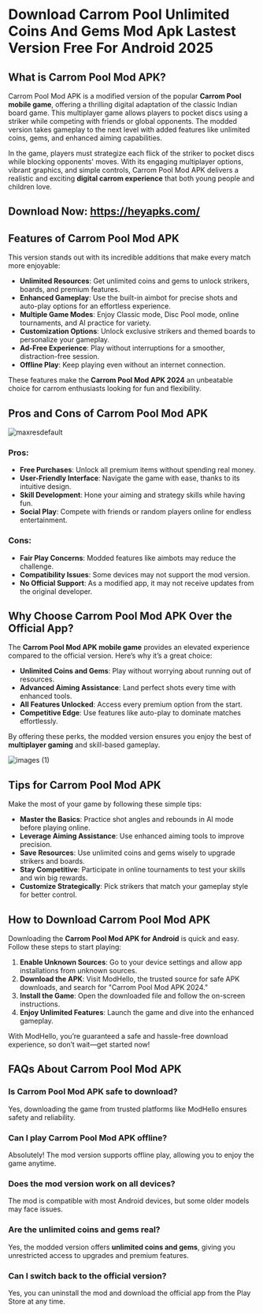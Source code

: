 # Download Carrom Pool Unlimited Coins And Gems Mod Apk Lastest Version Free For Android 2025

## What is Carrom Pool Mod APK?
Carrom Pool Mod APK is a modified version of the popular **Carrom Pool mobile game**, offering a thrilling digital adaptation of the classic Indian board game. This multiplayer game allows players to pocket discs using a striker while competing with friends or global opponents. The modded version takes gameplay to the next level with added features like unlimited coins, gems, and enhanced aiming capabilities.

In the game, players must strategize each flick of the striker to pocket discs while blocking opponents' moves. With its engaging multiplayer options, vibrant graphics, and simple controls, Carrom Pool Mod APK delivers a realistic and exciting **digital carrom experience** that both young people and children love.

## Download Now: https://heyapks.com/

## Features of Carrom Pool Mod APK
This version stands out with its incredible additions that make every match more enjoyable:

- **Unlimited Resources**: Get unlimited coins and gems to unlock strikers, boards, and premium features.
- **Enhanced Gameplay**: Use the built-in aimbot for precise shots and auto-play options for an effortless experience.
- **Multiple Game Modes**: Enjoy Classic mode, Disc Pool mode, online tournaments, and AI practice for variety.
- **Customization Options**: Unlock exclusive strikers and themed boards to personalize your gameplay.
- **Ad-Free Experience**: Play without interruptions for a smoother, distraction-free session.
- **Offline Play**: Keep playing even without an internet connection.

These features make the **Carrom Pool Mod APK 2024** an unbeatable choice for carrom enthusiasts looking for fun and flexibility.

## Pros and Cons of Carrom Pool Mod APK

![maxresdefault](https://github.com/user-attachments/assets/4e83c0d4-b729-45eb-a63a-47f77ed8c271)


### Pros:
- **Free Purchases**: Unlock all premium items without spending real money.
- **User-Friendly Interface**: Navigate the game with ease, thanks to its intuitive design.
- **Skill Development**: Hone your aiming and strategy skills while having fun.
- **Social Play**: Compete with friends or random players online for endless entertainment.

### Cons:
- **Fair Play Concerns**: Modded features like aimbots may reduce the challenge.
- **Compatibility Issues**: Some devices may not support the mod version.
- **No Official Support**: As a modified app, it may not receive updates from the original developer.

## Why Choose Carrom Pool Mod APK Over the Official App?
The **Carrom Pool Mod APK mobile game** provides an elevated experience compared to the official version. Here’s why it’s a great choice:

- **Unlimited Coins and Gems**: Play without worrying about running out of resources.
- **Advanced Aiming Assistance**: Land perfect shots every time with enhanced tools.
- **All Features Unlocked**: Access every premium option from the start.
- **Competitive Edge**: Use features like auto-play to dominate matches effortlessly.

By offering these perks, the modded version ensures you enjoy the best of **multiplayer gaming** and skill-based gameplay.

![images (1)](https://github.com/user-attachments/assets/3122ee26-609a-48d0-b9fb-31f8afedcf51)


## Tips for Carrom Pool Mod APK
Make the most of your game by following these simple tips:

- **Master the Basics**: Practice shot angles and rebounds in AI mode before playing online.
- **Leverage Aiming Assistance**: Use enhanced aiming tools to improve precision.
- **Save Resources**: Use unlimited coins and gems wisely to upgrade strikers and boards.
- **Stay Competitive**: Participate in online tournaments to test your skills and win big rewards.
- **Customize Strategically**: Pick strikers that match your gameplay style for better control.

## How to Download Carrom Pool Mod APK
Downloading the **Carrom Pool Mod APK for Android** is quick and easy. Follow these steps to start playing:

1. **Enable Unknown Sources**: Go to your device settings and allow app installations from unknown sources.
2. **Download the APK**: Visit ModHello, the trusted source for safe APK downloads, and search for "Carrom Pool Mod APK 2024."
3. **Install the Game**: Open the downloaded file and follow the on-screen instructions.
4. **Enjoy Unlimited Features**: Launch the game and dive into the enhanced gameplay.

With ModHello, you’re guaranteed a safe and hassle-free download experience, so don’t wait—get started now!

## FAQs About Carrom Pool Mod APK

### Is Carrom Pool Mod APK safe to download?
Yes, downloading the game from trusted platforms like ModHello ensures safety and reliability.

### Can I play Carrom Pool Mod APK offline?
Absolutely! The mod version supports offline play, allowing you to enjoy the game anytime.

### Does the mod version work on all devices?
The mod is compatible with most Android devices, but some older models may face issues.

### Are the unlimited coins and gems real?
Yes, the modded version offers **unlimited coins and gems**, giving you unrestricted access to upgrades and premium features.

### Can I switch back to the official version?
Yes, you can uninstall the mod and download the official app from the Play Store at any time.

